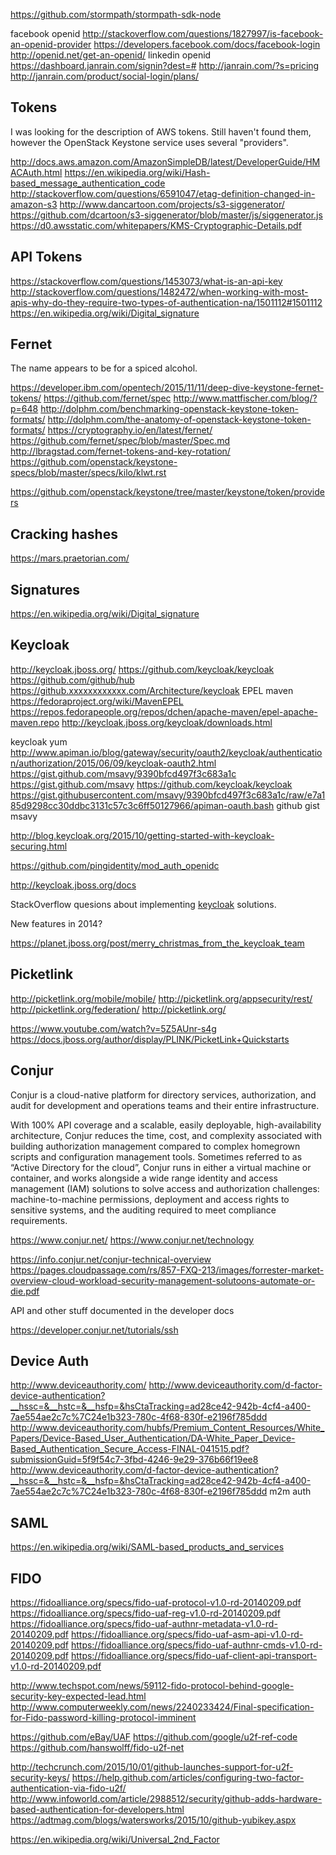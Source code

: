 
<!--
-->

https://github.com/stormpath/stormpath-sdk-node

facebook openid
http://stackoverflow.com/questions/1827997/is-facebook-an-openid-provider
https://developers.facebook.com/docs/facebook-login
http://openid.net/get-an-openid/
linkedin openid
https://dashboard.janrain.com/signin?dest=#
http://janrain.com/?s=pricing
http://janrain.com/product/social-login/plans/


Tokens
------

I was looking for the description of AWS tokens.
Still haven't found them, however the OpenStack Keystone service
uses several "providers".

http://docs.aws.amazon.com/AmazonSimpleDB/latest/DeveloperGuide/HMACAuth.html
https://en.wikipedia.org/wiki/Hash-based_message_authentication_code
http://stackoverflow.com/questions/6591047/etag-definition-changed-in-amazon-s3
http://www.dancartoon.com/projects/s3-siggenerator/
https://github.com/dcartoon/s3-siggenerator/blob/master/js/siggenerator.js
https://d0.awsstatic.com/whitepapers/KMS-Cryptographic-Details.pdf

API Tokens
----------

https://stackoverflow.com/questions/1453073/what-is-an-api-key
http://stackoverflow.com/questions/1482472/when-working-with-most-apis-why-do-they-require-two-types-of-authentication-na/1501112#1501112
https://en.wikipedia.org/wiki/Digital_signature


Fernet
------

The name appears to be for a spiced alcohol.

https://developer.ibm.com/opentech/2015/11/11/deep-dive-keystone-fernet-tokens/
https://github.com/fernet/spec
http://www.mattfischer.com/blog/?p=648
http://dolphm.com/benchmarking-openstack-keystone-token-formats/
http://dolphm.com/the-anatomy-of-openstack-keystone-token-formats/
https://cryptography.io/en/latest/fernet/
https://github.com/fernet/spec/blob/master/Spec.md
http://lbragstad.com/fernet-tokens-and-key-rotation/
https://github.com/openstack/keystone-specs/blob/master/specs/kilo/klwt.rst

https://github.com/openstack/keystone/tree/master/keystone/token/providers


Cracking hashes
---------------

https://mars.praetorian.com/

Signatures
-----------

https://en.wikipedia.org/wiki/Digital_signature

Keycloak
--------


http://keycloak.jboss.org/
https://github.com/keycloak/keycloak
https://github.com/github/hub
https://github.xxxxxxxxxxxx.com/Architecture/keycloak
EPEL maven
https://fedoraproject.org/wiki/MavenEPEL
https://repos.fedorapeople.org/repos/dchen/apache-maven/epel-apache-maven.repo
http://keycloak.jboss.org/keycloak/downloads.html

keycloak yum
http://www.apiman.io/blog/gateway/security/oauth2/keycloak/authentication/authorization/2015/06/09/keycloak-oauth2.html
https://gist.github.com/msavy/9390bfcd497f3c683a1c
https://gist.github.com/msavy
https://github.com/keycloak/keycloak
https://gist.githubusercontent.com/msavy/9390bfcd497f3c683a1c/raw/e7a185d9298cc30ddbc3131c57c3c6ff50127966/apiman-oauth.bash
github gist msavy

http://blog.keycloak.org/2015/10/getting-started-with-keycloak-securing.html

https://github.com/pingidentity/mod_auth_openidc

http://keycloak.jboss.org/docs

StackOverflow quesions about implementing
[keycloak]( http://stackoverflow.com/questions/tagged/keycloak?sort=votes )
solutions.

New features in 2014?

https://planet.jboss.org/post/merry_christmas_from_the_keycloak_team

Picketlink
----------

http://picketlink.org/mobile/mobile/
http://picketlink.org/appsecurity/rest/
http://picketlink.org/federation/
http://picketlink.org/

https://www.youtube.com/watch?v=5Z5AUnr-s4g
https://docs.jboss.org/author/display/PLINK/PicketLink+Quickstarts

Conjur
------

Conjur is a cloud-native platform for directory services, authorization,
and audit for development and operations teams and their entire
infrastructure.

With 100% API coverage and a scalable, easily deployable,
high-availability architecture, Conjur reduces the time, cost, and
complexity associated with building authorization management compared
to complex homegrown scripts and configuration management tools.
Sometimes referred to as “Active Directory for the cloud”, Conjur
runs in either a virtual machine or container, and works alongside
a wide range identity and access management (IAM) solutions to solve
access and authorization challenges: machine-to-machine permissions,
deployment and access rights to sensitive systems, and the auditing
required to meet compliance requirements.

https://www.conjur.net/
https://www.conjur.net/technology

https://info.conjur.net/conjur-technical-overview
https://pages.cloudpassage.com/rs/857-FXQ-213/images/forrester-market-overview-cloud-workload-security-management-solutoons-automate-or-die.pdf

API and other stuff documented in the developer docs

https://developer.conjur.net/tutorials/ssh

Device Auth
-----------

http://www.deviceauthority.com/
http://www.deviceauthority.com/d-factor-device-authentication?__hssc=&__hstc=&__hsfp=&hsCtaTracking=ad28ce42-942b-4cf4-a400-7ae554ae2c7c%7C24e1b323-780c-4f68-830f-e2196f785ddd
http://www.deviceauthority.com/hubfs/Premium_Content_Resources/White_Papers/Device-Based_User_Authentication/DA-White_Paper_Device-Based_Authentication_Secure_Access-FINAL-041515.pdf?submissionGuid=5f9f54c7-3fbd-4246-9e29-376b66f19ee8
http://www.deviceauthority.com/d-factor-device-authentication?__hssc=&__hstc=&__hsfp=&hsCtaTracking=ad28ce42-942b-4cf4-a400-7ae554ae2c7c%7C24e1b323-780c-4f68-830f-e2196f785ddd
m2m auth



SAML
----

https://en.wikipedia.org/wiki/SAML-based_products_and_services

FIDO
----

https://fidoalliance.org/specs/fido-uaf-protocol-v1.0-rd-20140209.pdf
https://fidoalliance.org/specs/fido-uaf-reg-v1.0-rd-20140209.pdf
https://fidoalliance.org/specs/fido-uaf-authnr-metadata-v1.0-rd-20140209.pdf
https://fidoalliance.org/specs/fido-uaf-asm-api-v1.0-rd-20140209.pdf
https://fidoalliance.org/specs/fido-uaf-authnr-cmds-v1.0-rd-20140209.pdf
https://fidoalliance.org/specs/fido-uaf-client-api-transport-v1.0-rd-20140209.pdf

http://www.techspot.com/news/59112-fido-protocol-behind-google-security-key-expected-lead.html
http://www.computerweekly.com/news/2240233424/Final-specification-for-Fido-password-killing-protocol-imminent

https://github.com/eBay/UAF
https://github.com/google/u2f-ref-code
https://github.com/hanswolff/fido-u2f-net

http://techcrunch.com/2015/10/01/github-launches-support-for-u2f-security-keys/
https://help.github.com/articles/configuring-two-factor-authentication-via-fido-u2f/
http://www.infoworld.com/article/2988512/security/github-adds-hardware-based-authentication-for-developers.html
https://adtmag.com/blogs/watersworks/2015/10/github-yubikey.aspx

https://en.wikipedia.org/wiki/Universal_2nd_Factor

<!-- vim: set autoindent expandtab sw=4 syntax=markdown: -->
